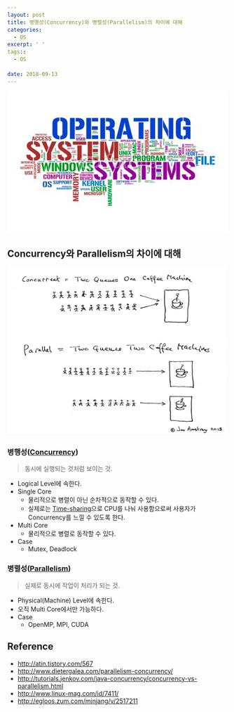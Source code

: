 ```yaml
---
layout: post
title: 병행성(Concurrency)와 병렬성(Parallelism)의 차이에 대해
categories:
  - OS
excerpt: ' '
tags::
  - OS

date: 2018-09-13
---
```


![No Image](/assets/logo/os.jpg)


## Concurrency와 Parallelism의 차이에 대해
![NO Image](/assets/posts/20180913/1.png)

### 병행성([Concurrency](https://en.wikipedia.org/wiki/Concurrent_computing))
> 동시에 실행되는 것처럼 보이는 것.

- Logical Level에 속한다.
- Single Core
    - 물리적으로 병렬이 아닌 순차적으로 동작할 수 있다.
    - 실제로는 [Time-sharing](https://en.wikipedia.org/wiki/Time-sharing)으로 CPU를 나눠 사용함으로써 사용자가 Concurrency를 느낄 수 있도록 한다.
- Multi Core
    - 물리적으로 병렬로 동작할 수 있다.
- Case
    - Mutex, Deadlock

### 병렬성([Parallelism](https://en.wikipedia.org/wiki/Parallel_computing))
> 실제로 동시에 작업이 처리가 되는 것.

- Physical(Machine) Level에 속한다.
- 오직 Multi Core에서만 가능하다.
- Case
    - OpenMP, MPI, CUDA

## Reference
- <http://atin.tistory.com/567>
- <http://www.dietergalea.com/parallelism-concurrency/>
- <http://tutorials.jenkov.com/java-concurrency/concurrency-vs-parallelism.html>
- <http://www.linux-mag.com/id/7411/>
- <http://egloos.zum.com/minjang/v/2517211>
